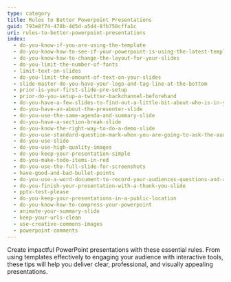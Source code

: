 ```yaml
---
type: category
title: Rules to Better Powerpoint Presentations
guid: 793e8f74-478b-4d5d-a5d4-8fb750cffa1c
uri: rules-to-better-powerpoint-presentations
index:
  - do-you-know-if-you-are-using-the-template
  - do-you-know-how-to-see-if-your-powerpoint-is-using-the-latest-template
  - do-you-know-how-to-change-the-layout-for-your-slides
  - do-you-limit-the-number-of-fonts
  - limit-text-on-slides
  - do-you-limit-the-amount-of-text-on-your-slides
  - slide-master-do-you-have-your-logo-and-tag-line-at-the-bottom
  - prior-is-your-first-slide-pre-setup
  - prior-do-you-setup-a-twitter-backchannel-beforehand
  - do-you-have-a-few-slides-to-find-out-a-little-bit-about-who-is-in-your-audience
  - do-you-have-an-about-the-presenter-slide
  - do-you-use-the-same-agenda-and-summary-slide
  - do-you-have-a-section-break-slide
  - do-you-know-the-right-way-to-do-a-demo-slide
  - do-you-use-standard-question-mark-when-you-are-going-to-ask-the-audience-something
  - do-you-use-slido
  - do-you-use-high-quality-images
  - do-you-keep-your-presentation-simple
  - do-you-make-todo-items-in-red
  - do-you-use-the-full-slide-for-screenshots
  - have-good-and-bad-bullet-points
  - do-you-use-a-word-document-to-record-your-audiences-questions-and-answers
  - do-you-finish-your-presentation-with-a-thank-you-slide
  - pptx-test-please
  - do-you-keep-your-presentations-in-a-public-location
  - do-you-know-how-to-compress-your-powerpoint
  - animate-your-summary-slide
  - keep-your-urls-clean
  - use-creative-commons-images
  - powerpoint-comments
---
```


Create impactful PowerPoint presentations with these essential rules. From using templates effectively to engaging your audience with interactive tools, these tips will help you deliver clear, professional, and visually appealing presentations.

